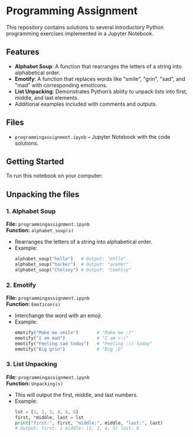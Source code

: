 # Programming Assignment

This repository contains solutions to several introductory Python programming exercises implemented in a Jupyter Notebook.

## Features
- **Alphabet Soup**: A function that rearranges the letters of a string into alphabetical order.
- **Emotify**: A function that replaces words like "smile", "grin", "sad", and "mad" with corresponding emoticons.
- **List Unpacking**: Demonstrates Python’s ability to unpack lists into first, middle, and last elements.
- Additional examples included with comments and outputs.

## Files
- `programmingassignment.ipynb` – Jupyter Notebook with the code solutions.

## Getting Started
To run this notebook on your computer:

## Unpacking the files 
### 1. Alphabet Soup
**File:** `programmingassignment.ipynb`  
**Function:** `alphabet_soup(s)`  

- Rearranges the letters of a string into alphabetical order.  
- Example:
  ```python
  alphabet_soup("hello")   # Output: "ehllo"
  alphabet_soup("hacker")  # Output: "acehkr"
  alphabet_soup("Chelsey") # Output: "Ceehlsy"

### 2. Emotify
**File:** `programmingassignment.ipynb`  
**Function:** `Emoticon(s)`  

- Interchange the word with an emoji.  
- Example:
  ```python
  emotify("Make me smile")       # "Make me :)"
  emotify("I am mad")            # "I am >:("
  emotify("Feeling sad today")   # "Feeling :(( today"
  emotify("Big grin")            # "Big :D"

### 3. List Unpacking
**File:** `programmingassignment.ipynb`  
**Function:** `Unpacking(s)`  

- This will output the first, middle, and last numbers.  
- Example:
  ```python
  lst = [1, 2, 3, 4, 5, 6]
  first, *middle, last = lst
  print("first:", first, "middle:", middle, "last:", last)
  # Output: first: 1 middle: [2, 3, 4, 5] last: 6



  
